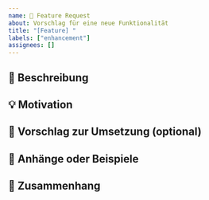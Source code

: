 ```yaml
---
name: 🌟 Feature Request
about: Vorschlag für eine neue Funktionalität
title: "[Feature] "
labels: ["enhancement"]
assignees: []
---
```


## 🌟 Beschreibung

<!-- Was soll implementiert werden? Warum ist das hilfreich? -->

## 💡 Motivation

<!-- Warum ist das Feature wichtig oder nützlich? -->

## 📐 Vorschlag zur Umsetzung (optional)

<!-- Wie könnte das Feature aussehen oder funktionieren? -->

## 📎 Anhänge oder Beispiele

<!-- Mockups, externe Links, bestehende Lösungen -->

## 🔗 Zusammenhang

<!-- Verlinke zugehörige Issues oder PRs -->

